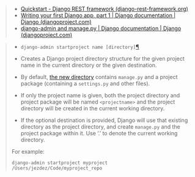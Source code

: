 > - [Quickstart - Django REST framework (django-rest-framework.org)](https://www.django-rest-framework.org/tutorial/quickstart/)
> - [Writing your first Django app, part 1 | Django documentation | Django (djangoproject.com)](https://docs.djangoproject.com/en/4.0/intro/tutorial01/)
> - [django-admin and manage.py | Django documentation | Django (djangoproject.com)](https://docs.djangoproject.com/en/4.0/ref/django-admin/#startproject)



> - `django-admin startproject name [directory]`[¶](https://docs.djangoproject.com/en/4.0/ref/django-admin/#django-admin-startproject)
>
>   
>
> - Creates a Django project directory structure for the given project name in the current directory or the given destination.
>
> - By default, [the new directory](https://github.com/django/django/blob/main/django/conf/project_template) contains `manage.py` and a project package (containing a `settings.py` and other files).
>
> - If only the project name is given, both the project directory and project package will be named `<projectname>` and the project directory will be created in the current working directory.
>
> - If the optional destination is provided, Django will use that existing directory as the project directory, and create `manage.py` and the project package within it. Use ‘.’ to denote the current working directory.
>
> For example:
>
> ```
> django-admin startproject myproject /Users/jezdez/Code/myproject_repo
> ```







